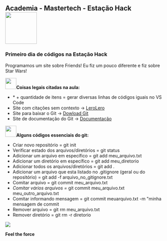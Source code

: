 <nav>
  <h1>Academia - Mastertech - Estação Hack  <img src="https://ftp.mastertech.com.br/Nginx-Fancyindex-Theme/Nginx-Fancyindex-Theme-light/estacao-logo.png"  width="100"  /></h1>
</nav>
  
<h3>Primeiro dia de códigos na Estação Hack </h3>
<p>Programamos um site sobre Friends! Eu fiz um pouco diferente e fiz sobre Star Wars!</p>

<b><img src="https://media.giphy.com/media/dwDhATtza3TtS/source.gif"  width="35"  />Coisas legais citadas na aula:</b>

<ul>
  <li> * + quantidade de itens = gerar diversas linhas de códigos iguais no VS Code </li>
  <li> Site com citações sem contexto -> <a href= "https://lerolero.com/">LeroLero</a> </li>
  <li> Site para baixar o Git -> <a href="https://git-scm.com/downloads">Dowload Git</a> </li>
  <li> Site de documentação do Git -> <a href="https://git-scm.com/doc">Documentação</a> </li>
</ul>

<b><img src="https://media.giphy.com/media/dwDhATtza3TtS/source.gif"  width="35"  />Alguns códigos essenciais do git:</b>

<ul>
  <li>Criar novo repositório = git init</li>
  <li>Verificar estado dos arquivos/diretórios = git status</li>
  <li>Adicionar um arquivo em específico = git add meu_arquivo.txt</li>
  <li>Adicionar um diretório em específico = git add meu_diretorio</li>
  <li>Adicionar todos os arquivos/diretórios = git add . </li>
  <li>Adicionar um arquivo que esta listado no .gitignore (geral ou do repositório) = git add -f arquivo_no_gitignore.txt </li>
  <li>Comitar arquivo = git commit meu_arquivo.txt </li>
  <li><i>Comitar vários arquivos =</i> git commit meu_arquivo.txt meu_outro_arquivo.txt </li>
  <li>Comitar informando mensagem = git commit meuarquivo.txt -m "minha mensagem de commit</li>
  <li>Remover arquivo = git rm meu_arquivo.txt </li>
  <li>Remover diretório = git rm -r diretorio</li>
</ul>

<footer>
 
<img src="https://media.giphy.com/media/ibA7rGHcHQ27aRz3PF/source.gif"  />
  
<b>Feel the force</b>
  

</footer>
